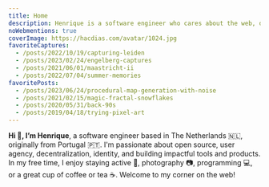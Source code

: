 ```yaml
---
title: Home
description: Henrique is a software engineer who cares about the web, decentralization, identity, user agency, and making impactful tools for developers and users.
noWebmentions: true
coverImage: https://hacdias.com/avatar/1024.jpg
favoriteCaptures:
  - /posts/2022/10/19/capturing-leiden
  - /posts/2023/02/24/engelberg-captures
  - /posts/2021/06/01/maastricht-ii
  - /posts/2022/07/04/summer-memories
favoritePosts:
  - /posts/2023/06/24/procedural-map-generation-with-noise
  - /posts/2021/02/15/magic-fractal-snowflakes
  - /posts/2020/05/31/back-90s
  - /posts/2019/04/18/trying-pixel-art
---
```


**Hi 👋, I’m Henrique**, a software engineer based in The Netherlands 🇳🇱, originally from Portugal 🇵🇹. I'm passionate about open source, user agency, decentralization, identity, and building impactful tools and products. In my free time, I enjoy staying active 💪, photography 📷, programming 💻, or a great cup of coffee or tea ☕️. Welcome to my corner on the web!

